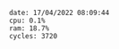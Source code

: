

                date: 17/04/2022 08:09:44
                cpu: 0.1%
                ram: 18.7%
                cycles: 3720

                         